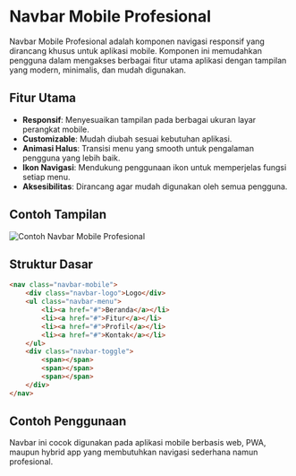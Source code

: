 # Navbar Mobile Profesional

Navbar Mobile Profesional adalah komponen navigasi responsif yang dirancang khusus untuk aplikasi mobile. Komponen ini memudahkan pengguna dalam mengakses berbagai fitur utama aplikasi dengan tampilan yang modern, minimalis, dan mudah digunakan.

## Fitur Utama

- **Responsif**: Menyesuaikan tampilan pada berbagai ukuran layar perangkat mobile.
- **Customizable**: Mudah diubah sesuai kebutuhan aplikasi.
- **Animasi Halus**: Transisi menu yang smooth untuk pengalaman pengguna yang lebih baik.
- **Ikon Navigasi**: Mendukung penggunaan ikon untuk memperjelas fungsi setiap menu.
- **Aksesibilitas**: Dirancang agar mudah digunakan oleh semua pengguna.

## Contoh Tampilan

![Contoh Navbar Mobile Profesional](https://raw.githubusercontent.com/mdbootstrap/Bootstrap-4-Navbar/master/mobile-navbar.png)

## Struktur Dasar

```html
<nav class="navbar-mobile">
    <div class="navbar-logo">Logo</div>
    <ul class="navbar-menu">
        <li><a href="#">Beranda</a></li>
        <li><a href="#">Fitur</a></li>
        <li><a href="#">Profil</a></li>
        <li><a href="#">Kontak</a></li>
    </ul>
    <div class="navbar-toggle">
        <span></span>
        <span></span>
        <span></span>
    </div>
</nav>
```

## Contoh Penggunaan

Navbar ini cocok digunakan pada aplikasi mobile berbasis web, PWA, maupun hybrid app yang membutuhkan navigasi sederhana namun profesional.
